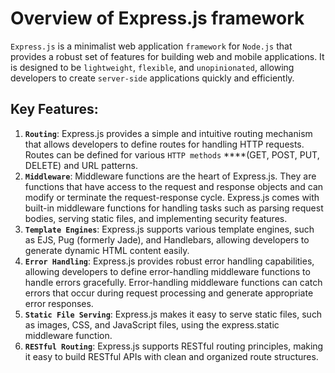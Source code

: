 # Overview of Express.js framework

`Express.js` is a minimalist web application `framework` for `Node.js` that provides a robust set of features for building web and mobile applications. It is designed to be `lightweight`, `flexible`, and `unopinionated`, allowing developers to create `server-side` applications quickly and efficiently.

## Key Features:

1. **`Routing`**: Express.js provides a simple and intuitive routing mechanism that allows developers to define routes for handling HTTP requests. Routes can be defined for various `HTTP methods` ****(GET, POST, PUT, DELETE) and URL patterns.
2. **`Middleware`**: Middleware functions are the heart of Express.js. They are functions that have access to the request and response objects and can modify or terminate the request-response cycle. Express.js comes with built-in middleware functions for handling tasks such as parsing request bodies, serving static files, and implementing security features.
3. **`Template Engines`**: Express.js supports various template engines, such as EJS, Pug (formerly Jade), and Handlebars, allowing developers to generate dynamic HTML content easily.
4. **`Error Handling`**: Express.js provides robust error handling capabilities, allowing developers to define error-handling middleware functions to handle errors gracefully. Error-handling middleware functions can catch errors that occur during request processing and generate appropriate error responses.
5. **`Static File Serving`**: Express.js makes it easy to serve static files, such as images, CSS, and JavaScript files, using the express.static middleware function.
6. **`RESTful Routing`**: Express.js supports RESTful routing principles, making it easy to build RESTful APIs with clean and organized route structures.
